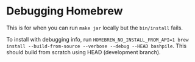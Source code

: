 # Debugging Homebrew

This is for when you can run `make jar` locally but the `bin/install` fails.

To install with debugging info, run
`HOMEBREW_NO_INSTALL_FROM_API=1 brew install --build-from-source --verbose --debug --HEAD bashpile`.
This should build from scratch using HEAD (development branch).